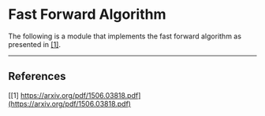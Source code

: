 # Fast Forward Algorithm
The following is a module that implements the fast forward algorithm as presented in [[1]](https://arxiv.org/pdf/1506.03818.pdf#page=19).

----
## References ##
[[1] https://arxiv.org/pdf/1506.03818.pdf](https://arxiv.org/pdf/1506.03818.pdf)

